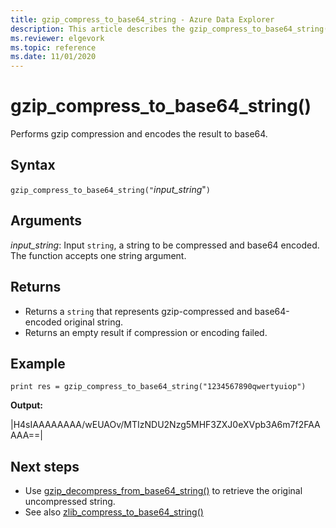 ```yaml
---
title: gzip_compress_to_base64_string - Azure Data Explorer 
description: This article describes the gzip_compress_to_base64_string() command in Azure Data Explorer.
ms.reviewer: elgevork
ms.topic: reference
ms.date: 11/01/2020
---
```


# gzip_compress_to_base64_string()

Performs gzip compression and encodes the result to base64.


## Syntax

`gzip_compress_to_base64_string("`*input_string*"`)`

## Arguments

*input_string*: Input `string`, a string to be compressed and base64 encoded. The function accepts one string argument.

## Returns

* Returns a `string` that represents gzip-compressed and base64-encoded original string. 
* Returns an empty result if compression or encoding failed.

## Example
```kusto
print res = gzip_compress_to_base64_string("1234567890qwertyuiop")
```

**Output:** 

|H4sIAAAAAAAA/wEUAOv/MTIzNDU2Nzg5MHF3ZXJ0eXVpb3A6m7f2FAAAAA==|

## Next steps

* Use [gzip_decompress_from_base64_string()](gzip-base64-decompress.md) to retrieve the original uncompressed string.
* See also [zlib_compress_to_base64_string()](zlib-base64-compress.md)

